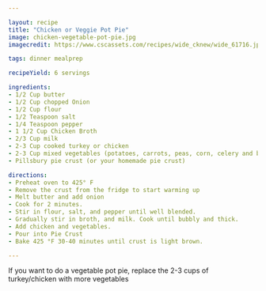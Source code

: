 ```yaml
---

layout: recipe
title: "Chicken or Veggie Pot Pie"
image: chicken-vegetable-pot-pie.jpg
imagecredit: https://www.cscassets.com/recipes/wide_cknew/wide_61716.jpg

tags: dinner mealprep

recipeYield: 6 servings

ingredients:
- 1/2 Cup butter
- 1/2 Cup chopped Onion
- 1/2 Cup flour
- 1/2 Teaspoon salt
- 1/4 Teaspoon pepper
- 1 1/2 Cup Chicken Broth
- 2/3 Cup milk
- 2-3 Cup cooked turkey or chicken
- 2-3 Cup mixed vegetables (potatoes, carrots, peas, corn, celery and broccoli)
- Pillsbury pie crust (or your homemade pie crust)

directions:
- Preheat oven to 425° F
- Remove the crust from the fridge to start warming up
- Melt butter and add onion
- Cook for 2 minutes.
- Stir in flour, salt, and pepper until well blended.
- Gradually stir in broth, and milk. Cook until bubbly and thick.
- Add chicken and vegetables.
- Pour into Pie Crust
- Bake 425 °F 30-40 minutes until crust is light brown.

---
```


If you want to do a vegetable pot pie, replace the 2-3 cups of turkey/chicken with more vegetables 
